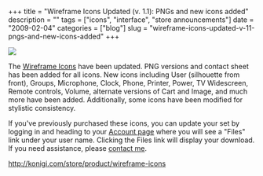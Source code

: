 +++
title = "Wireframe Icons Updated (v. 1.1): PNGs and new icons added"
description = ""
tags = ["icons", "interface", "store announcements"]
date = "2009-02-04"
categories = ["blog"]
slug = "wireframe-icons-updated-v-11-pngs-and-new-icons-added"
+++



  <div class="notebook-screenshot"><a href="http://shop.konigi.com/product/wireframe-icons?q=store/product/wireframe-icons"><img src="http://media.konigi.com/bluga/wt4989e95793069.jpg"/></a></div><p>The <a href="http://shop.konigi.com/product/wireframe-icons?q=store/product/wireframe-icons">Wireframe Icons</a> have been updated. PNG versions and contact sheet has been added for all icons. New icons including User (silhouette  from front), Groups, Microphone, Clock, Phone, Printer, Power, TV Widescreen, Remote controls, Volume, alternate versions of Cart and Image, and much more have been added. Additionally, some icons have been modified for stylistic consistency. </p>
<p>If you've previously purchased these icons, you can update your set by logging in and heading to your <a href="../user.html">Account page</a> where you will see a "Files" link under your user name. Clicking the Files link will display your download. If you need assistance, please <a href="../contact.html">contact me</a>.</p>
    
  <a href="http://shop.konigi.com/product/wireframe-icons?q=store/product/wireframe-icons">http://konigi.com/store/product/wireframe-icons</a>

